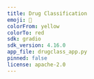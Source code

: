 ```yaml
---
title: Drug Classification
emoji: 💊
colorFrom: yellow
colorTo: red
sdk: gradio
sdk_version: 4.16.0
app_file: drugclass_app.py
pinned: false
license: apache-2.0
---
```

